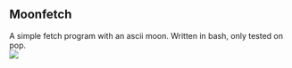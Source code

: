 ## Moonfetch
A simple fetch program with an ascii moon. Written in bash, only tested on pop.
<br>
<img src="https://raw.githubusercontent.com/r333mo/moonfetch/main/moonfetch.png">
